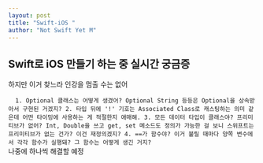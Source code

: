 ```yaml
---
layout: post
title: "Swift-iOS "
author: "Not Swift Yet M"
---
```


## Swift로 iOS 만들기 하는 중 실시간 궁금증
하지만 이거 찾느라 인강을 멈출 수는 없어

`	1. Optional 클래스는 어떻게 생겼어? Optional String 등등은 Optional을 상속받아서 구현된 거겠지?
	2. 타입 뒤에 '!' 기호는 Associated Class로 캐스팅하는 의미 같은데 어떤 타이밍에 사용하는 게 적절한지 애매해.
	3. 모든 데이터 타입이 클래스야? 프리미티브가 없어? Int, Double을 쓰고 get, set 메소드도 정의가 가능한 걸 보니 스위프트는 프리미티브가 없는 건가? 이건 재정의겠지?
	4. ==가 함수야? 이거 불릴 때마다 양쪽 변수에서 각각 함수가 실행돼? 그 함수는 어떻게 생긴 거지?
`	
나중에 하나씩 해결할 예정

